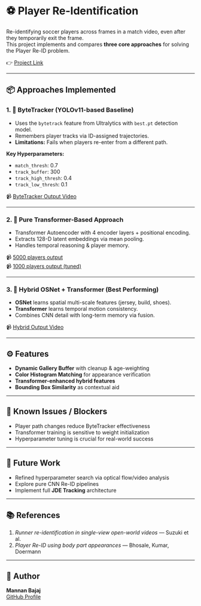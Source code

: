 # ⚽ Player Re-Identification

Re-identifying soccer players across frames in a match video, even after they temporarily exit the frame.  
This project implements and compares **three core approaches** for solving the Player Re-ID problem.

👉 [Project Link](https://github.com/mannan-b/player-reid)

---

## 📦 Approaches Implemented

### 1. 🔹 ByteTracker (YOLOv11-based Baseline)
- Uses the `bytetrack` feature from Ultralytics with `best.pt` detection model.
- Remembers player tracks via ID-assigned trajectories.
- **Limitations:** Fails when players re-enter from a different path.

**Key Hyperparameters:**
- `match_thresh`: 0.7  
- `track_buffer`: 300  
- `track_high_thresh`: 0.4  
- `track_low_thresh`: 0.1  

📹 [ByteTracker Output Video](https://drive.google.com/file/d/1eLQxn0Fz_qrQxtcqQ5MJxUV4RBjmy-8I/view?usp=drive_link)

---

### 2. 🔹 Pure Transformer-Based Approach
- Transformer Autoencoder with 4 encoder layers + positional encoding.
- Extracts 128-D latent embeddings via mean pooling.
- Handles temporal reasoning & player memory.

📹 [5000 players output](https://drive.google.com/file/d/1rzMA0GieRZ8v7QzSrIFt77HWrYmOIL6-/view?usp=sharing)  
📹 [1000 players output (tuned)](https://drive.google.com/file/d/15yQdVfdkSQ7BcMEI9yjSwBOlGWK-YIpL/view?usp=sharing)

---

### 3. 🔹 Hybrid OSNet + Transformer (Best Performing)
- **OSNet** learns spatial multi-scale features (jersey, build, shoes).
- **Transformer** learns temporal motion consistency.
- Combines CNN detail with long-term memory via fusion.

📹 [Hybrid Output Video](https://drive.google.com/file/d/1rUGOx4ODgsGPm7eK33IzfPCvunSxMF-T/view?usp=sharing)

---

## ⚙️ Features

- **Dynamic Gallery Buffer** with cleanup & age-weighting
- **Color Histogram Matching** for appearance verification
- **Transformer-enhanced hybrid features**
- **Bounding Box Similarity** as contextual aid

---

## 🚧 Known Issues / Blockers

- Player path changes reduce ByteTracker effectiveness
- Transformer training is sensitive to weight initialization
- Hyperparameter tuning is crucial for real-world success

---

## 🧪 Future Work

- Refined hyperparameter search via optical flow/video analysis
- Explore pure CNN Re-ID pipelines
- Implement full **JDE Tracking** architecture

---

## 📚 References

1. *Runner re-identification in single-view open-world videos* — Suzuki et al.  
2. *Player Re-ID using body part appearances* — Bhosale, Kumar, Doermann

---

## 👤 Author

**Mannan Bajaj**  
[GitHub Profile](https://github.com/mannan-b)
